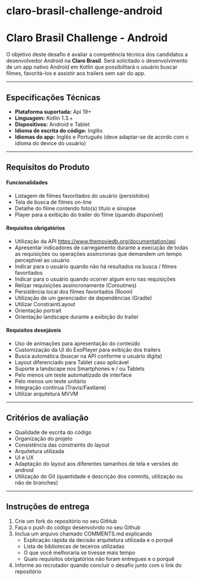 # claro-brasil-challenge-android

Claro Brasil Challenge - Android
===================

O objetivo deste desafio é avaliar a competência técnica dos candidatos a desenvolvedor Android na **Claro Brasil**. Será solicitado o desenvolvimento de um app nativo Android em Kotlin que possibilitará o usuário buscar filmes, favoritá-los e assistir aos trailers sem sair do app.

----------

Especificações Técnicas
-------------

- **Plataforma suportada:** Api 19+
- **Linguagem:** Kotlin 1.3.+
- **Dispositivos:** Android e Tablet
- **Idioma de escrita do código:** Inglês
- **Idiomas do app:** Inglês e Português (deve adaptar-se de acordo com o idioma do device do usuário)

----------

Requisitos do Produto
-------------

#### Funcionalidades

 - Listagem de filmes favoritados do usuário (persistidos)
 - Tela de busca de filmes on-line
 - Detalhe do filme contendo foto(s) título e sinopse
 - Player para a exibição do trailer do filme (quando disponível)

#### Requisitos obrigatórios

 - Utilização da API https://www.themoviedb.org/documentation/api
 - Apresentar indicadores de carregamento durante a execução de todas as requisições ou operações assíncronas que demandem um tempo perceptível ao usuário
 - Indicar para o usuário quando não há resultados na busca / filmes favoritados
 - Indicar para o usuário quando ocorrer algum erro nas requisições
 - Relizar requisições assíncronamente (Coroutines)
 - Persistência local dos filmes favoritados (Room)
 - Utilização de um gerenciador de dependências (Gradle)
 - Utilizar ConstraintLayout
 - Orientação portrait
 - Orientação landscape durante a exibição do trailer
 
#### Requisitos desejáveis

 - Uso de animações para apresentação do conteúdo
 - Customização da UI do ExoPlayer para exibição dos trailers
 - Busca automática (buscar na API conforme o usuário digita)
 - Layout diferenciado para Tablet caso aplicável
 - Suporte a landscape nos Smartphones e / ou Tablets
 - Pelo menos um teste automatizado de interface
 - Pelo menos um teste unitário
 - Integração contínua (Travis/Fastlane)
 - Utilizar arquitetura MVVM

----------

Critérios de avaliação
-------------

 - Qualidade de escrita do código
 - Organização do projeto
 - Consistência das constraints do layout
 - Arquitetura utilizada
 - UI e UX
 - Adaptação do layout aos diferentes tamanhos de tela e versões do android
 - Utilização do Git (quantidade e descrição dos commits, utilização ou não de branches)

----------

Instruções de entrega
-------------

 1. Crie um fork do repositório no seu GitHub
 2. Faça o push do código desenvolvido no seu Github
 3. Inclua um arquivo chamado COMMENTS.md explicando
	 - Explicação rápida da decisão arquitetura utilizada e o porquê
	 - Lista de bibliotecas de teceiros utilizadas
	 - O que você melhoraria se tivesse mais tempo
	 - Quais requisitos obrigatórios não foram entregues e o porquê 
 4. Informe ao recrutador quando concluir o desafio junto com o link do repositório
